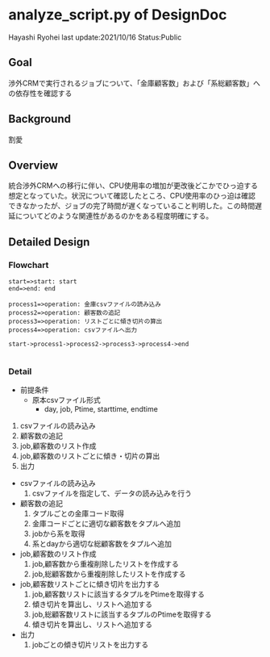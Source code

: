# analyze_script.py of DesignDoc

Hayashi Ryohei
last update:2021/10/16
Status:Public

## Goal

渉外CRMで実行されるジョブについて、「金庫顧客数」および「系総顧客数」への依存性を確認する

## Background

割愛

## Overview

統合渉外CRMへの移行に伴い、CPU使用率の増加が更改後どこかでひっ迫する想定となっていた。状況について確認したところ、CPU使用率のひっ迫は確認できなかったが、ジョブの完了時間が遅くなっていること判明した。この時間遅延についてどのような関連性があるのかをある程度明確にする。

## Detailed Design

### Flowchart

```flow
start=>start: start
end=>end: end

process1=>operation: 金庫csvファイルの読み込み
process2=>operation: 顧客数の追記
process3=>operation: リストごとに傾き切片の算出
process4=>operation: csvファイルへ出力

start->process1->process2->process3->process4->end


```

### Detail

- 前提条件
  - 原本csvファイル形式
    - day, job, Ptime, starttime, endtime

1. csvファイルの読み込み
2. 顧客数の追記  
3. job,顧客数のリスト作成
4. job,顧客数のリストごとに傾き・切片の算出
5. 出力

- csvファイルの読み込み
  1. csvファイルを指定して、データの読み込みを行う
- 顧客数の追記
  1. タプルごとの金庫コード取得
  2. 金庫コードごとに適切な顧客数をタプルへ追加
  3. jobから系を取得
  4. 系とdayから適切な総顧客数をタプルへ追加
- job,顧客数のリスト作成
  1. job,顧客数から重複削除したリストを作成する
  2. job,総顧客数から重複削除したリストを作成する
- job,顧客数リストごとに傾き切片を出力する
  1. job,顧客数リストに該当するタプルをPtimeを取得する
  2. 傾き切片を算出し、リストへ追加する
  3. job,総顧客数リストに該当するタプルのPtimeを取得する
  4. 傾き切片を算出し、リストへ追加する
- 出力
  1. jobごとの傾き切片リストを出力する
